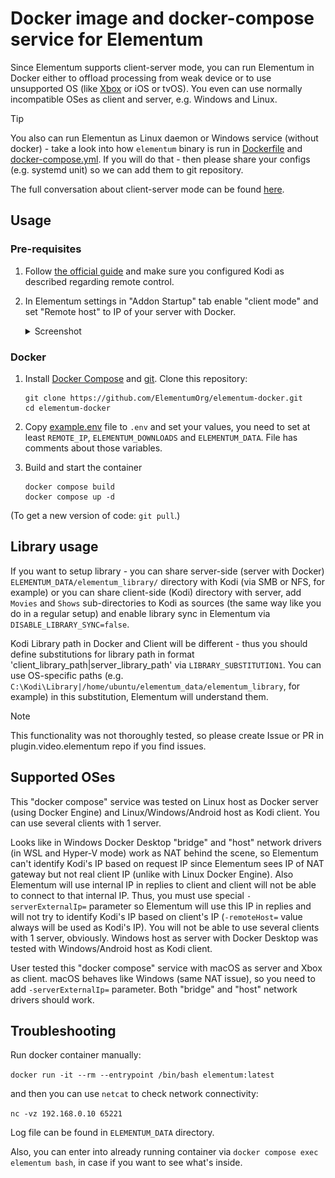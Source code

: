 # Docker image and docker-compose service for Elementum

Since Elementum supports client-server mode, you can run Elementum in Docker either to offload processing from weak device or to use unsupported OS (like [Xbox](https://github.com/elgatito/plugin.video.elementum/issues/1117) or iOS or tvOS). You even can use normally incompatible OSes as client and server, e.g. Windows and Linux.

> [!TIP]
> You also can run Elementun as Linux daemon or Windows service (without docker) - take a look into how `elementum` binary is run in [Dockerfile](Dockerfile) and [docker-compose.yml](docker-compose.yml). If you will do that - then please share your configs (e.g. systemd unit) so we can add them to git repository.

The full conversation about client-server mode can be found [here](https://github.com/elgatito/plugin.video.elementum/issues/2).

## Usage

### Pre-requisites

1. Follow [the official guide](https://elementum.surge.sh/getting-started/installation/) and make sure you configured Kodi as described regarding remote control.

2. In Elementum settings in "Addon Startup" tab enable "client mode" and set "Remote host" to IP of your server with Docker.
    <details>
    <summary>Screenshot</summary>

    ![image](client_mode.png)

    </details>

### Docker

1. Install [Docker Compose](https://docs.docker.com/compose/install/) and [git](https://git-scm.com/downloads). Clone this repository:

    ``` shell
    git clone https://github.com/ElementumOrg/elementum-docker.git
    cd elementum-docker
    ```

2. Copy [example.env](example.env) file to `.env` and set your values, you need to set at least `REMOTE_IP`, `ELEMENTUM_DOWNLOADS` and `ELEMENTUM_DATA`. File has comments about those variables.

3. Build and start the container

    ``` shell
    docker compose build
    docker compose up -d
    ```

(To get a new version of code: `git pull`.)

## Library usage

If you want to setup library - you can share server-side (server with Docker) `ELEMENTUM_DATA/elementum_library/` directory with Kodi (via SMB or NFS, for example) or you can share client-side (Kodi) directory with server, add `Movies` and `Shows` sub-directories to Kodi as sources (the same way like you do in a regular setup) and enable library sync in Elementum via `DISABLE_LIBRARY_SYNC=false`.

Kodi Library path in Docker and Client will be different - thus you should define substitutions for library path in format 'client_library_path|server_library_path' via `LIBRARY_SUBSTITUTION1`. You can use OS-specific paths (e.g. `C:\Kodi\Library|/home/ubuntu/elementum_data/elementum_library`, for example) in this substitution, Elementum will understand them.

> [!NOTE]
> This functionality was not thoroughly tested, so please create Issue or PR in plugin.video.elementum repo if you find issues.

## Supported OSes

This "docker compose" service was tested on Linux host as Docker server (using Docker Engine) and Linux/Windows/Android host as Kodi client.
You can use several clients with 1 server.

Looks like in Windows Docker Desktop "bridge" and "host" network drivers (in WSL and Hyper-V mode) work as NAT behind the scene, so Elementum can't identify Kodi's IP based on request IP since Elementum sees IP of NAT gateway but not real client IP (unlike with Linux Docker Engine). Also Elementum will use internal IP in replies to client and client will not be able to connect to that internal IP.
Thus, you must use special `-serverExternalIp=` parameter so Elementum will use this IP in replies and will not try to identify Kodi's IP based on client's IP (`-remoteHost=` value always will be used as Kodi's IP). You will not be able to use several clients with 1 server, obviously.
Windows host as server with Docker Desktop was tested with Windows/Android host as Kodi client.

User tested this "docker compose" service with macOS as server and Xbox as client. macOS behaves like Windows (same NAT issue), so you need to add `-serverExternalIp=` parameter. Both "bridge" and "host" network drivers should work.

## Troubleshooting

Run docker container manually:

`docker run -it --rm --entrypoint /bin/bash elementum:latest`

and then you can use `netcat` to check network connectivity:

`nc -vz 192.168.0.10 65221`

Log file can be found in `ELEMENTUM_DATA` directory.

Also, you can enter into already running container via `docker compose exec elementum bash`, in case if you want to see what's inside.
